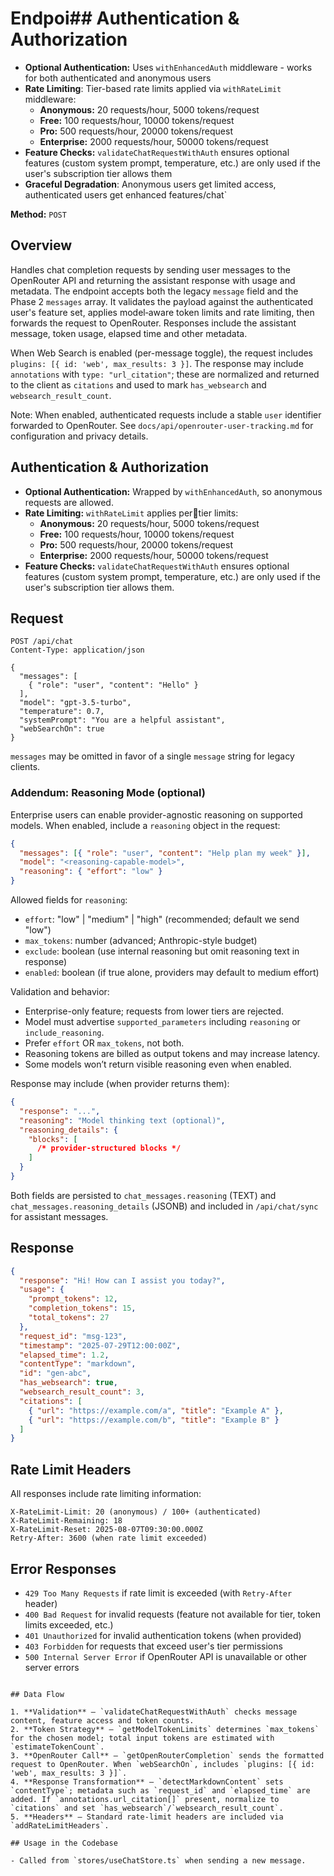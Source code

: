 # Endpoi## Authentication & Authorization

- **Optional Authentication:** Uses `withEnhancedAuth` middleware - works for both authenticated and anonymous users
- **Rate Limiting**: Tier-based rate limits applied via `withRateLimit` middleware:
  - **Anonymous:** 20 requests/hour, 5000 tokens/request
  - **Free:** 100 requests/hour, 10000 tokens/request
  - **Pro:** 500 requests/hour, 20000 tokens/request
  - **Enterprise:** 2000 requests/hour, 50000 tokens/request
- **Feature Checks:** `validateChatRequestWithAuth` ensures optional features (custom system prompt, temperature, etc.) are only used if the user's subscription tier allows them
- **Graceful Degradation**: Anonymous users get limited access, authenticated users get enhanced features/chat`

**Method:** `POST`

## Overview

Handles chat completion requests by sending user messages to the OpenRouter API and returning the assistant response with usage and metadata. The endpoint accepts both the legacy `message` field and the Phase 2 `messages` array. It validates the payload against the authenticated user's feature set, applies model‑aware token limits and rate limiting, then forwards the request to OpenRouter. Responses include the assistant message, token usage, elapsed time and other metadata.

When Web Search is enabled (per-message toggle), the request includes `plugins: [{ id: 'web', max_results: 3 }]`. The response may include `annotations` with `type: "url_citation"`; these are normalized and returned to the client as `citations` and used to mark `has_websearch` and `websearch_result_count`.

Note: When enabled, authenticated requests include a stable `user` identifier forwarded to OpenRouter. See `docs/api/openrouter-user-tracking.md` for configuration and privacy details.

## Authentication & Authorization

- **Optional Authentication:** Wrapped by `withEnhancedAuth`, so anonymous requests are allowed.
- **Rate Limiting:** `withRateLimit` applies pertier limits:
  - **Anonymous:** 20 requests/hour, 5000 tokens/request
  - **Free:** 100 requests/hour, 10000 tokens/request
  - **Pro:** 500 requests/hour, 20000 tokens/request
  - **Enterprise:** 2000 requests/hour, 50000 tokens/request
- **Feature Checks:** `validateChatRequestWithAuth` ensures optional features (custom system prompt, temperature, etc.) are only used if the user's subscription tier allows them.

## Request

```http
POST /api/chat
Content-Type: application/json

{
  "messages": [
    { "role": "user", "content": "Hello" }
  ],
  "model": "gpt-3.5-turbo",
  "temperature": 0.7,
  "systemPrompt": "You are a helpful assistant",
  "webSearchOn": true
}
```

`messages` may be omitted in favor of a single `message` string for legacy clients.

### Addendum: Reasoning Mode (optional)

Enterprise users can enable provider-agnostic reasoning on supported models. When enabled, include a `reasoning` object in the request:

```json
{
  "messages": [{ "role": "user", "content": "Help plan my week" }],
  "model": "<reasoning-capable-model>",
  "reasoning": { "effort": "low" }
}
```

Allowed fields for `reasoning`:

- `effort`: "low" | "medium" | "high" (recommended; default we send "low")
- `max_tokens`: number (advanced; Anthropic-style budget)
- `exclude`: boolean (use internal reasoning but omit reasoning text in response)
- `enabled`: boolean (if true alone, providers may default to medium effort)

Validation and behavior:

- Enterprise-only feature; requests from lower tiers are rejected.
- Model must advertise `supported_parameters` including `reasoning` or `include_reasoning`.
- Prefer `effort` OR `max_tokens`, not both.
- Reasoning tokens are billed as output tokens and may increase latency.
- Some models won’t return visible reasoning even when enabled.

Response may include (when provider returns them):

```json
{
  "response": "...",
  "reasoning": "Model thinking text (optional)",
  "reasoning_details": {
    "blocks": [
      /* provider-structured blocks */
    ]
  }
}
```

Both fields are persisted to `chat_messages.reasoning` (TEXT) and `chat_messages.reasoning_details` (JSONB) and included in `/api/chat/sync` for assistant messages.

## Response

```json
{
  "response": "Hi! How can I assist you today?",
  "usage": {
    "prompt_tokens": 12,
    "completion_tokens": 15,
    "total_tokens": 27
  },
  "request_id": "msg-123",
  "timestamp": "2025-07-29T12:00:00Z",
  "elapsed_time": 1.2,
  "contentType": "markdown",
  "id": "gen-abc",
  "has_websearch": true,
  "websearch_result_count": 3,
  "citations": [
    { "url": "https://example.com/a", "title": "Example A" },
    { "url": "https://example.com/b", "title": "Example B" }
  ]
}
```

## Rate Limit Headers

All responses include rate limiting information:

```
X-RateLimit-Limit: 20 (anonymous) / 100+ (authenticated)
X-RateLimit-Remaining: 18
X-RateLimit-Reset: 2025-08-07T09:30:00.000Z
Retry-After: 3600 (when rate limit exceeded)
```

## Error Responses

- `429 Too Many Requests` if rate limit is exceeded (with `Retry-After` header)
- `400 Bad Request` for invalid requests (feature not available for tier, token limits exceeded, etc.)
- `401 Unauthorized` for invalid authentication tokens (when provided)
- `403 Forbidden` for requests that exceed user's tier permissions
- `500 Internal Server Error` if OpenRouter API is unavailable or other server errors

```

## Data Flow

1. **Validation** – `validateChatRequestWithAuth` checks message content, feature access and token counts.
2. **Token Strategy** – `getModelTokenLimits` determines `max_tokens` for the chosen model; total input tokens are estimated with `estimateTokenCount`.
3. **OpenRouter Call** – `getOpenRouterCompletion` sends the formatted request to OpenRouter. When `webSearchOn`, includes `plugins: [{ id: 'web', max_results: 3 }]`.
4. **Response Transformation** – `detectMarkdownContent` sets `contentType`; metadata such as `request_id` and `elapsed_time` are added. If `annotations.url_citation[]` present, normalize to `citations` and set `has_websearch`/`websearch_result_count`.
5. **Headers** – Standard rate‑limit headers are included via `addRateLimitHeaders`.

## Usage in the Codebase

- Called from `stores/useChatStore.ts` when sending a new message.
```
